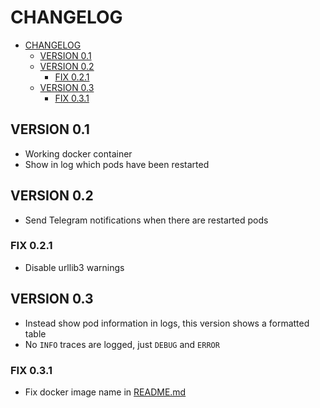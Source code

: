 # CHANGELOG

- [CHANGELOG](#changelog)
  - [VERSION 0.1](#version-01)
  - [VERSION 0.2](#version-02)
    - [FIX 0.2.1](#fix-021)
  - [VERSION 0.3](#version-03)
    - [FIX 0.3.1](#fix-031)

## VERSION 0.1

- Working docker container
- Show in log which pods have been restarted

## VERSION 0.2

- Send Telegram notifications when there are restarted pods

### FIX 0.2.1

- Disable urllib3 warnings

## VERSION 0.3

- Instead show pod information in logs, this version shows a formatted table
- No `INFO` traces are logged, just `DEBUG` and `ERROR`

### FIX 0.3.1

- Fix docker image name in [README.md](README.md)
